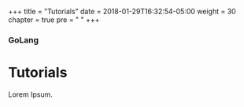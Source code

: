 +++
title = "Tutorials"
date = 2018-01-29T16:32:54-05:00
weight = 30
chapter = true
pre = "<i class='fa fa-laptop'></i> "
+++

### GoLang

# Tutorials

Lorem Ipsum.